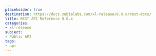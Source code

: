 ```yaml
---
placeholder: true
destination: https://docs.xebialabs.com/xl-release/8.0.x/rest-docs/
title: REST API Reference 8.0.x
categories:
- xl-release
subject:
- Public API
tags:
- api
---
```

